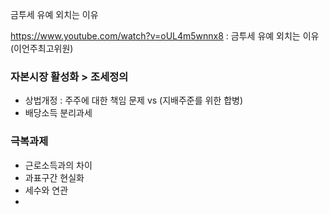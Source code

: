 금투세 유예 외치는 이유

https://www.youtube.com/watch?v=oUL4m5wnnx8 : 금투세 유예 외치는 이유 (이언주최고위원)


### 자본시장 활성화 > 조세정의
- 상법개정 : 주주에 대한 책임 문제  vs (지배주준를 위한 합병)
- 배당소득 분리과세

### 극복과제
- 근로소득과의 차이
- 과표구간 현실화
- 세수와 연관
- 